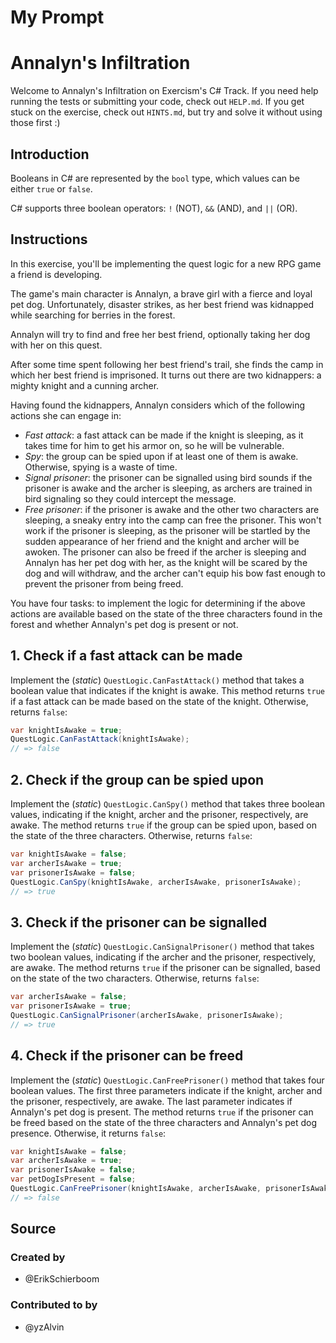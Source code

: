 # My Prompt

# Annalyn's Infiltration

Welcome to Annalyn's Infiltration on Exercism's C# Track.
If you need help running the tests or submitting your code, check out `HELP.md`.
If you get stuck on the exercise, check out `HINTS.md`, but try and solve it without using those first :)

## Introduction

Booleans in C# are represented by the `bool` type, which values can be either `true` or `false`.

C# supports three boolean operators: `!` (NOT), `&&` (AND), and `||` (OR).

## Instructions

In this exercise, you'll be implementing the quest logic for a new RPG game a friend is developing.

The game's main character is Annalyn, a brave girl with a fierce and loyal pet dog. Unfortunately, disaster strikes, as her best friend was kidnapped while searching for berries in the forest.

Annalyn will try to find and free her best friend, optionally taking her dog with her on this quest.

After some time spent following her best friend's trail, she finds the camp in which her best friend is imprisoned. It turns out there are two kidnappers: a mighty knight and a cunning archer.

Having found the kidnappers, Annalyn considers which of the following actions she can engage in:

- _Fast attack_: a fast attack can be made if the knight is sleeping, as it takes time for him to get his armor on, so he will be vulnerable.
- _Spy_: the group can be spied upon if at least one of them is awake. Otherwise, spying is a waste of time.
- _Signal prisoner_: the prisoner can be signalled using bird sounds if the prisoner is awake and the archer is sleeping, as archers are trained in bird signaling so they could intercept the message.
- _Free prisoner_: if the prisoner is awake and the other two characters are sleeping, a sneaky entry into the camp can free the prisoner. This won't work if the prisoner is sleeping, as the prisoner will be startled by the sudden appearance of her friend and the knight and archer will be awoken. The prisoner can also be freed if the archer is sleeping and Annalyn has her pet dog with her, as the knight will be scared by the dog and will withdraw, and the archer can't equip his bow fast enough to prevent the prisoner from being freed.

You have four tasks: to implement the logic for determining if the above actions are available based on the state of the three characters found in the forest and whether Annalyn's pet dog is present or not.

## 1. Check if a fast attack can be made

Implement the (_static_) `QuestLogic.CanFastAttack()` method that takes a boolean value that indicates if the knight is awake. This method returns `true` if a fast attack can be made based on the state of the knight. Otherwise, returns `false`:

```csharp
var knightIsAwake = true;
QuestLogic.CanFastAttack(knightIsAwake);
// => false
```

## 2. Check if the group can be spied upon

Implement the (_static_) `QuestLogic.CanSpy()` method that takes three boolean values, indicating if the knight, archer and the prisoner, respectively, are awake. The method returns `true` if the group can be spied upon, based on the state of the three characters. Otherwise, returns `false`:

```csharp
var knightIsAwake = false;
var archerIsAwake = true;
var prisonerIsAwake = false;
QuestLogic.CanSpy(knightIsAwake, archerIsAwake, prisonerIsAwake);
// => true
```

## 3. Check if the prisoner can be signalled

Implement the (_static_) `QuestLogic.CanSignalPrisoner()` method that takes two boolean values, indicating if the archer and the prisoner, respectively, are awake. The method returns `true` if the prisoner can be signalled, based on the state of the two characters. Otherwise, returns `false`:

```csharp
var archerIsAwake = false;
var prisonerIsAwake = true;
QuestLogic.CanSignalPrisoner(archerIsAwake, prisonerIsAwake);
// => true
```

## 4. Check if the prisoner can be freed

Implement the (_static_) `QuestLogic.CanFreePrisoner()` method that takes four boolean values. The first three parameters indicate if the knight, archer and the prisoner, respectively, are awake. The last parameter indicates if Annalyn's pet dog is present. The method returns `true` if the prisoner can be freed based on the state of the three characters and Annalyn's pet dog presence. Otherwise, it returns `false`:

```csharp
var knightIsAwake = false;
var archerIsAwake = true;
var prisonerIsAwake = false;
var petDogIsPresent = false;
QuestLogic.CanFreePrisoner(knightIsAwake, archerIsAwake, prisonerIsAwake, petDogIsPresent);
// => false
```

## Source

### Created by

- @ErikSchierboom

### Contributed to by

- @yzAlvin
